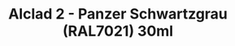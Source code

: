 ---
layout: product
title: "Alclad 2 - Panzer Schwartzgrau (RAL7021) 30ml"
price: "TBA" 
desc: "N/A"
img_path: "/assets/img/ALCE250.jpg"
brand: "N/A"
available: false
special_offer: false
new: false
soon: false
cat: "040000"
subcat: "040300"
subsubcat: "0N/A"
sifra: "ALCE250"
popular: false
---